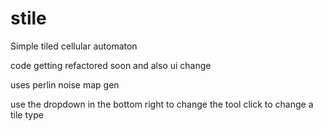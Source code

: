 # stile
Simple tiled cellular automaton

code getting refactored soon and also ui change

uses perlin noise map gen

use the dropdown in the bottom right to change the tool
click to change a tile type
